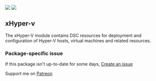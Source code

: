[![](https://img.shields.io/chocolatey/v/hHyper-v?color=green&label=hHyper-v)](https://chocolatey.org/packages/hHyper-v) [![](https://img.shields.io/chocolatey/dt/hHyper-v)](https://chocolatey.org/packages/hHyper-v)

## xHyper-v
The xHyper-V module contains DSC resources for deployment and configuration of Hyper-V hosts, 
virtual machines and related resources.

### Package-specific issue
If this package isn't up-to-date for some days, [Create an issue](https://github.com/tunisiano187/chocolatey-packages/issues/new)

Support me on [Patreon](https://www.patreon.com/bePatron?u=39585820)